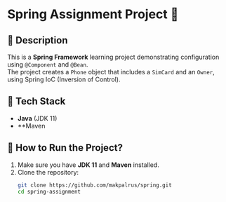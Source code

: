 # Spring Assignment Project 📱

## 📌 Description
This is a **Spring Framework** learning project demonstrating configuration using `@Component` and `@Bean`.  
The project creates a `Phone` object that includes a `SimCard` and an `Owner`, using Spring IoC (Inversion of Control).  

## 🔧 Tech Stack
- **Java** (JDK 11)
- **Maven

## 🚀 How to Run the Project?
1. Make sure you have **JDK 11** and **Maven** installed.
2. Clone the repository:
   ```bash
   git clone https://github.com/makpalrus/spring.git
   cd spring-assignment

 
